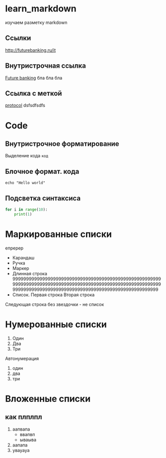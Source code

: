 # learn_markdown

изучаем разметку markdown

## Ссылки
http://futurebanking.ru/it

## Внутристрочная ссылка
[Future banking](http://futurebanking.ru/it) бла бла бла 

## Ссылка с меткой
[protocol][google] dsfsdfsdfs

[google]: https://www.google.ru/?gfe_rd=cr&dcr=0&ei=UrRxWqXtEdDRdMaYhbAC

# Code

## Внутристрочное форматирование 
Выделение кода `код`

## Блочное формат. кода

```
echo "Hello world"
```

## Подсветка синтаксиса
```python
for i in range(10):
    print(1)
```

# Маркированные списки 

епререр

* Карандаш
* Ручка
* Маркер
* Длинная строка 99999999999999999999999999999999999999999999999999999999999999999999999999999999999999999999999999999999999999999999999999999999999999999999999999999999999999999999
* Список. Первая строка
Вторая строка 

Следующая строка без звездочки - не список

# Нумерованные списки 

1. Один
2. Два
3. Три

Автонумерация

1. один
1. два
1. три

# Вложенные списки

## как плплпл

1. аапвапа
    * ввапвп
    * ываыва
2. аапапа
3. увауауа

